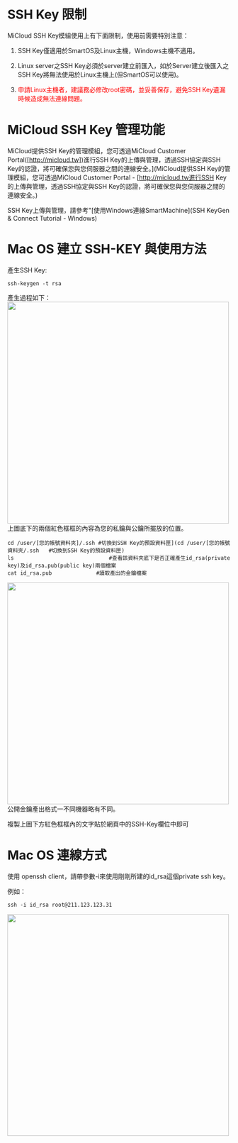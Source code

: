 
SSH Key 限制
===
MiCloud SSH Key模組使用上有下面限制，使用前需要特別注意：


1. SSH Key僅適用於SmartOS及Linux主機，Windows主機不適用。


2. Linux server之SSH Key必須於server建立前匯入，如於Server建立後匯入之SSH Key將無法使用於Linux主機上(但SmartOS可以使用)。


3. <font color="red">申請Linux主機者，建議務必修改root密碼，並妥善保存，避免SSH Key遺漏時候造成無法連線問題。</font>



MiCloud SSH Key 管理功能
===
MiCloud提供SSH Key的管理模組，您可透過MiCloud Customer Portal([http://micloud.tw])進行SSH Key的上傳與管理，透過SSH協定與SSH Key的認證，將可確保您與您伺服器之間的連線安全。](MiCloud提供SSH Key的管理模組，您可透過MiCloud Customer Portal - [http://micloud.tw進行SSH Key的上傳與管理，透過SSH協定與SSH Key的認證，將可確保您與您伺服器之間的連線安全。)


SSH Key上傳與管理，請參考"[使用Windows連線SmartMachine](SSH KeyGen & Connect Tutorial - Windows)

Mac OS 建立 SSH-KEY 與使用方法
===
產生SSH Key:

```ssh-keygen -t rsa```

產生過程如下：
<img src='images/SSH+KeyGen+%26+Connect+Tutorial-MacOS-pic1.png' width='500' align='center'/>
上圖底下的兩個紅色框框的內容為您的私鑰與公鑰所擺放的位置。

```
cd /user/[您的帳號資料夾]/.ssh	#切換到SSH Key的預設資料匣](cd /user/[您的帳號資料夾/.ssh	#切換到SSH Key的預設資料匣)
ls                              #查看該資料夾底下是否正確產生id_rsa(private key)及id_rsa.pub(public key)兩個檔案
cat id_rsa.pub		        #讀取產出的金鑰檔案
```

<img src='images/SSH+KeyGen+%26+Connect+Tutorial-MacOS-pic2.png' width='500' align='center'/>
公開金鑰產出格式一不同機器略有不同。


複製上圖下方紅色框框內的文字貼於網頁中的SSH-Key欄位中即可



Mac OS 連線方式
===
使用 openssh client，請帶參數-i來使用剛剛所建的id_rsa這個private ssh key。


例如：

```ssh -i id_rsa root@211.123.123.31```

<img src='images/SSH+KeyGen+%26+Connect+Tutorial-MacOS-pic3.png' width='500' align='center'/>

